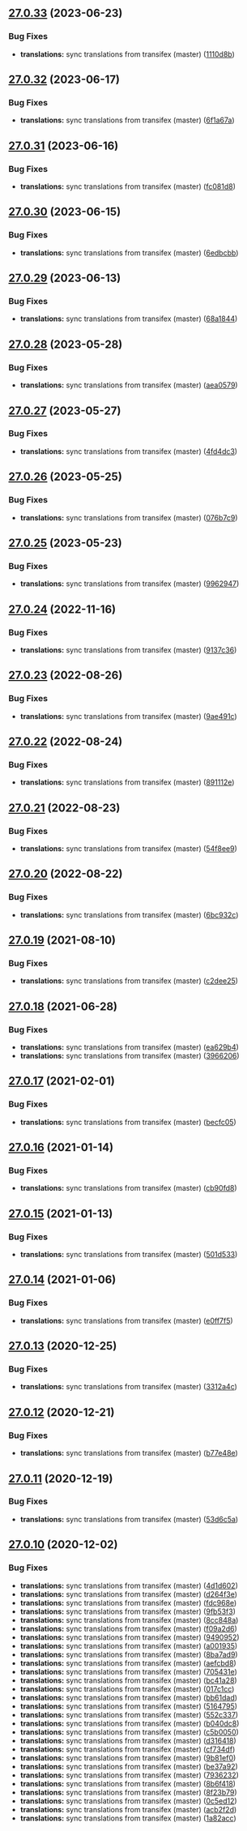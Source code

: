 ## [27.0.33](https://github.com/dhis2/gis-app/compare/v27.0.32...v27.0.33) (2023-06-23)


### Bug Fixes

* **translations:** sync translations from transifex (master) ([1110d8b](https://github.com/dhis2/gis-app/commit/1110d8b1d5544b3fb7947b63d38f7d3db329bae4))

## [27.0.32](https://github.com/dhis2/gis-app/compare/v27.0.31...v27.0.32) (2023-06-17)


### Bug Fixes

* **translations:** sync translations from transifex (master) ([6f1a67a](https://github.com/dhis2/gis-app/commit/6f1a67a67807c34ecb9b3b4235c8d20929423626))

## [27.0.31](https://github.com/dhis2/gis-app/compare/v27.0.30...v27.0.31) (2023-06-16)


### Bug Fixes

* **translations:** sync translations from transifex (master) ([fc081d8](https://github.com/dhis2/gis-app/commit/fc081d85bf0e9de89c87de58d0796cf5437dff9c))

## [27.0.30](https://github.com/dhis2/gis-app/compare/v27.0.29...v27.0.30) (2023-06-15)


### Bug Fixes

* **translations:** sync translations from transifex (master) ([6edbcbb](https://github.com/dhis2/gis-app/commit/6edbcbb8a3313aa635732b3616a884fda0db3916))

## [27.0.29](https://github.com/dhis2/gis-app/compare/v27.0.28...v27.0.29) (2023-06-13)


### Bug Fixes

* **translations:** sync translations from transifex (master) ([68a1844](https://github.com/dhis2/gis-app/commit/68a1844f044ad3bcfdf835769b4b950fb4ea26b5))

## [27.0.28](https://github.com/dhis2/gis-app/compare/v27.0.27...v27.0.28) (2023-05-28)


### Bug Fixes

* **translations:** sync translations from transifex (master) ([aea0579](https://github.com/dhis2/gis-app/commit/aea0579c776f755dbc56178e587d37a08547e3d4))

## [27.0.27](https://github.com/dhis2/gis-app/compare/v27.0.26...v27.0.27) (2023-05-27)


### Bug Fixes

* **translations:** sync translations from transifex (master) ([4fd4dc3](https://github.com/dhis2/gis-app/commit/4fd4dc31f858542f054e0b33205c980f1ebebcde))

## [27.0.26](https://github.com/dhis2/gis-app/compare/v27.0.25...v27.0.26) (2023-05-25)


### Bug Fixes

* **translations:** sync translations from transifex (master) ([076b7c9](https://github.com/dhis2/gis-app/commit/076b7c9e8f062870b6647900e0f00bb5df589b4b))

## [27.0.25](https://github.com/dhis2/gis-app/compare/v27.0.24...v27.0.25) (2023-05-23)


### Bug Fixes

* **translations:** sync translations from transifex (master) ([9962947](https://github.com/dhis2/gis-app/commit/99629473a5747cf3af1ec56932bbb6cec6bf9fb2))

## [27.0.24](https://github.com/dhis2/gis-app/compare/v27.0.23...v27.0.24) (2022-11-16)


### Bug Fixes

* **translations:** sync translations from transifex (master) ([9137c36](https://github.com/dhis2/gis-app/commit/9137c3676df2f891a05aa280294c6220ec71f4c2))

## [27.0.23](https://github.com/dhis2/gis-app/compare/v27.0.22...v27.0.23) (2022-08-26)


### Bug Fixes

* **translations:** sync translations from transifex (master) ([9ae491c](https://github.com/dhis2/gis-app/commit/9ae491c602da066f51fe3d74ede9a48a3ee577ee))

## [27.0.22](https://github.com/dhis2/gis-app/compare/v27.0.21...v27.0.22) (2022-08-24)


### Bug Fixes

* **translations:** sync translations from transifex (master) ([891112e](https://github.com/dhis2/gis-app/commit/891112e8a8ec9ba94038b0da36531fd9c44dc617))

## [27.0.21](https://github.com/dhis2/gis-app/compare/v27.0.20...v27.0.21) (2022-08-23)


### Bug Fixes

* **translations:** sync translations from transifex (master) ([54f8ee9](https://github.com/dhis2/gis-app/commit/54f8ee934caf8f4432825d4f2e5c160399ea1406))

## [27.0.20](https://github.com/dhis2/gis-app/compare/v27.0.19...v27.0.20) (2022-08-22)


### Bug Fixes

* **translations:** sync translations from transifex (master) ([6bc932c](https://github.com/dhis2/gis-app/commit/6bc932c61bd5a5485f3490c3a8b7f4bacd340972))

## [27.0.19](https://github.com/dhis2/gis-app/compare/v27.0.18...v27.0.19) (2021-08-10)


### Bug Fixes

* **translations:** sync translations from transifex (master) ([c2dee25](https://github.com/dhis2/gis-app/commit/c2dee251f4cb5838ad7e4796d5a1f78ec1ed0a1f))

## [27.0.18](https://github.com/dhis2/gis-app/compare/v27.0.17...v27.0.18) (2021-06-28)


### Bug Fixes

* **translations:** sync translations from transifex (master) ([ea629b4](https://github.com/dhis2/gis-app/commit/ea629b40d37e0abc1d320ce5c4b6bd5620696526))
* **translations:** sync translations from transifex (master) ([3966206](https://github.com/dhis2/gis-app/commit/39662065227afb521000ca28d93ec3c9a070608e))

## [27.0.17](https://github.com/dhis2/gis-app/compare/v27.0.16...v27.0.17) (2021-02-01)


### Bug Fixes

* **translations:** sync translations from transifex (master) ([becfc05](https://github.com/dhis2/gis-app/commit/becfc051ae875280b5c3ccc70d6ae8e42daede01))

## [27.0.16](https://github.com/dhis2/gis-app/compare/v27.0.15...v27.0.16) (2021-01-14)


### Bug Fixes

* **translations:** sync translations from transifex (master) ([cb90fd8](https://github.com/dhis2/gis-app/commit/cb90fd8e3c14ff8a398f7861e560ae84fd4f5ac2))

## [27.0.15](https://github.com/dhis2/gis-app/compare/v27.0.14...v27.0.15) (2021-01-13)


### Bug Fixes

* **translations:** sync translations from transifex (master) ([501d533](https://github.com/dhis2/gis-app/commit/501d533ecb494f638261eb9c88ae502dcfd81474))

## [27.0.14](https://github.com/dhis2/gis-app/compare/v27.0.13...v27.0.14) (2021-01-06)


### Bug Fixes

* **translations:** sync translations from transifex (master) ([e0ff7f5](https://github.com/dhis2/gis-app/commit/e0ff7f5289ceb9b77280161d08df1f22e19612f9))

## [27.0.13](https://github.com/dhis2/gis-app/compare/v27.0.12...v27.0.13) (2020-12-25)


### Bug Fixes

* **translations:** sync translations from transifex (master) ([3312a4c](https://github.com/dhis2/gis-app/commit/3312a4cdf19a983792bcd06edad5828d7375ba74))

## [27.0.12](https://github.com/dhis2/gis-app/compare/v27.0.11...v27.0.12) (2020-12-21)


### Bug Fixes

* **translations:** sync translations from transifex (master) ([b77e48e](https://github.com/dhis2/gis-app/commit/b77e48e55079825e9146ddd3346ecac97c5a2516))

## [27.0.11](https://github.com/dhis2/gis-app/compare/v27.0.10...v27.0.11) (2020-12-19)


### Bug Fixes

* **translations:** sync translations from transifex (master) ([53d6c5a](https://github.com/dhis2/gis-app/commit/53d6c5aaa6d76329b509637a25acf5f59b07ffeb))

## [27.0.10](https://github.com/dhis2/gis-app/compare/v27.0.9...v27.0.10) (2020-12-02)


### Bug Fixes

* **translations:** sync translations from transifex (master) ([4d1d602](https://github.com/dhis2/gis-app/commit/4d1d602435e5dfdd86c479cd90609b2eed94b7a9))
* **translations:** sync translations from transifex (master) ([d264f3e](https://github.com/dhis2/gis-app/commit/d264f3e0879f6a0e5f550bd53bacd02148d1411d))
* **translations:** sync translations from transifex (master) ([fdc968e](https://github.com/dhis2/gis-app/commit/fdc968ed91d8b2bb0edb4a5293bbc39992259024))
* **translations:** sync translations from transifex (master) ([9fb53f3](https://github.com/dhis2/gis-app/commit/9fb53f37a51acad038e423cab159fe3589b0ec01))
* **translations:** sync translations from transifex (master) ([8cc848a](https://github.com/dhis2/gis-app/commit/8cc848afaffb9fa49f79df695fb94f9a7f2c029e))
* **translations:** sync translations from transifex (master) ([f09a2d6](https://github.com/dhis2/gis-app/commit/f09a2d6f45c2db37a42d49b1a4faa8e113760026))
* **translations:** sync translations from transifex (master) ([9490952](https://github.com/dhis2/gis-app/commit/949095254695dab425839f29a0a38776382ca847))
* **translations:** sync translations from transifex (master) ([a001935](https://github.com/dhis2/gis-app/commit/a001935e1d235714c065712c7c6f0f32d67559e7))
* **translations:** sync translations from transifex (master) ([8ba7ad9](https://github.com/dhis2/gis-app/commit/8ba7ad9f5ec25531a82895e6a3d56a9d093bf1ea))
* **translations:** sync translations from transifex (master) ([aefcbd8](https://github.com/dhis2/gis-app/commit/aefcbd8a90ebe018c6d96376ac565f9e3e97ad86))
* **translations:** sync translations from transifex (master) ([705431e](https://github.com/dhis2/gis-app/commit/705431e152b823e97cd680bedbafece2a96cfcf3))
* **translations:** sync translations from transifex (master) ([bc41a28](https://github.com/dhis2/gis-app/commit/bc41a28ef9e955cfbef55b218221cb11a917507d))
* **translations:** sync translations from transifex (master) ([017c1cc](https://github.com/dhis2/gis-app/commit/017c1cc3c46a8428a89bc05367070df6e406b0c6))
* **translations:** sync translations from transifex (master) ([bb61dad](https://github.com/dhis2/gis-app/commit/bb61dad11634a9a340a61e4106f01ba589c79818))
* **translations:** sync translations from transifex (master) ([5164795](https://github.com/dhis2/gis-app/commit/5164795d5ba815d7ab742da839326eda259e1ed0))
* **translations:** sync translations from transifex (master) ([552c337](https://github.com/dhis2/gis-app/commit/552c33755d749b2a474b5b34c12ecd60aa630dc2))
* **translations:** sync translations from transifex (master) ([b040dc8](https://github.com/dhis2/gis-app/commit/b040dc88615c975656f68f4bcd2798b6f1f325d5))
* **translations:** sync translations from transifex (master) ([c5b0050](https://github.com/dhis2/gis-app/commit/c5b0050f514e8801cce1403ed8f490107075128d))
* **translations:** sync translations from transifex (master) ([d316418](https://github.com/dhis2/gis-app/commit/d316418e30f2865698e0e29f1daf14cbebd5253b))
* **translations:** sync translations from transifex (master) ([cf734df](https://github.com/dhis2/gis-app/commit/cf734df51941a8f9521f0666ed2360ec2a68deaa))
* **translations:** sync translations from transifex (master) ([9b81ef0](https://github.com/dhis2/gis-app/commit/9b81ef0cdfa7fed6b2aec9fbe14dc3ac8949841e))
* **translations:** sync translations from transifex (master) ([be37a92](https://github.com/dhis2/gis-app/commit/be37a9209a8ca152e792ebf3c017a21cdbb00810))
* **translations:** sync translations from transifex (master) ([7936232](https://github.com/dhis2/gis-app/commit/7936232d89d25c3ce8e0f13b7f713c877f50e34d))
* **translations:** sync translations from transifex (master) ([8b6f418](https://github.com/dhis2/gis-app/commit/8b6f418057f0b5dc269c0ade24378b1b292420b5))
* **translations:** sync translations from transifex (master) ([8f23b79](https://github.com/dhis2/gis-app/commit/8f23b7998fda3b52946ca16bf596b96ce86e1ed6))
* **translations:** sync translations from transifex (master) ([0c5ed12](https://github.com/dhis2/gis-app/commit/0c5ed1222ceb2e4c767ef28d603a987110543241))
* **translations:** sync translations from transifex (master) ([acb2f2d](https://github.com/dhis2/gis-app/commit/acb2f2d63f5accb2816b0ea249222d726e40ddc9))
* **translations:** sync translations from transifex (master) ([1a82acc](https://github.com/dhis2/gis-app/commit/1a82acc525904bae9f269919a872e9d9ce1fc3ba))

